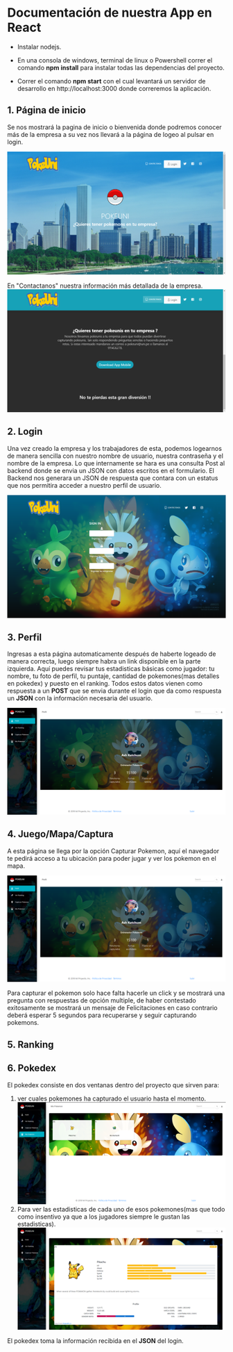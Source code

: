 # Documentación de nuestra App en React
- Instalar nodejs.

- En una consola de windows, terminal de linux o Powershell correr el comando **npm install** para           instalar todas las dependencias del proyecto.

- Correr el comando **npm start** con el cual levantará un servidor de desarrollo en http://localhost:3000   donde correremos la aplicación. 


## 1. Página de inicio
Se nos mostrará la pagina de inicio o bienvenida donde podremos conocer más de la empresa a su vez nos llevará a la página de logeo al pulsar en login. 

![index](imagenes_readme/index.png)

En "Contactanos" nuestra información más detallada de la empresa.
![contactanos](imagenes_readme/contactanos.png)

## 2. Login
Una vez creado la empresa y los trabajadores de esta, podemos logearnos de manera sencilla con nuestro nombre de usuario, nuestra contraseña y el nombre de la empresa. Lo que internamente se hara es una consulta Post al backend donde se envia un JSON con datos escritos en el formulario. El Backend nos generara un JSON de respuesta que contara con un estatus que nos permitira acceder a nuestro perfil de usuario.

![login](imagenes_readme/login.png)
## 3. Perfil

Ingresas a esta página automaticamente después de haberte logeado de manera correcta, luego siempre habra un link disponible en la parte izquierda. Aquí puedes revisar tus estadisticas básicas como jugador: tu nombre, tu foto de perfil, tu puntaje, cantidad de pokemones(mas detalles en pokedex) y puesto en el ranking. Todos estos datos vienen como respuesta a un **POST** que se envia durante el login que da como respuesta un **JSON** con la información necesaria del usuario.

![perfil](imagenes_readme/perfil1.png)

## 4. Juego/Mapa/Captura
A esta página se llega por la opción Capturar Pokemon, aquí el navegador te pedirá acceso a tu ubicación para poder jugar y ver los pokemon en el mapa.

![perfil](imagenes_readme/perfil1.png)

Para capturar el pokemon solo hace falta hacerle un click y se mostrará una pregunta con respuestas de opción multiple, de haber contestado exitosamente se mostrará un mensaje de Felicitaciones en caso contrario deberá esperar 5 segundos para recuperarse y seguir capturando pokemons.
## 5. Ranking

## 6. Pokedex

El pokedex consiste en dos ventanas dentro del proyecto que sirven para:

1. ver cuales pokemones ha capturado el usuario hasta el momento.
   ![pokedex](imagenes_readme/pokedex1.png)
2. Para ver las estadisticas de cada uno de esos pokemones(mas que todo como insentivo ya que a los jugadores siempre le gustan las estadisticas).
   ![pokedex](imagenes_readme/pokedex2.png)

El pokedex toma la información recibida en el **JSON** del login.

